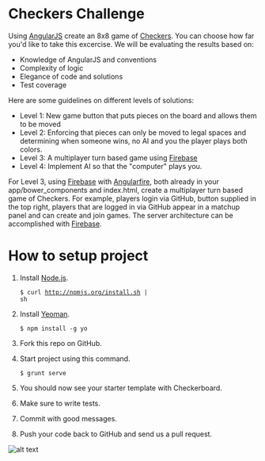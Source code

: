 Checkers Challenge
===================

Using [AngularJS](http://angularjs.org/) create an 8x8 game of [Checkers](http://en.wikipedia.org/wiki/Draughts). You  can choose how far you'd like to take this excercise. We will be evaluating the results based on:

* Knowledge of AngularJS and conventions
* Complexity of logic
* Elegance of code and solutions
* Test coverage

Here are some guidelines on different levels of solutions:

* Level 1: New game button that puts pieces on the board and allows them to be moved
* Level 2: Enforcing that pieces can only be moved to legal spaces and determining when someone wins, no AI and you the player plays both colors.
* Level 3: A multiplayer turn based game using [Firebase](https://www.firebase.com/)
* Level 4: Implement AI so that the "computer" plays you.
    
For Level 3, using [Firebase](https://www.firebase.com/) with [Angularfire](https://www.firebase.com/quickstart/angularjs.html), both already in your app/bower_components and index.html, create a multiplayer turn based game of Checkers. For example, players login via GitHub, button supplied in the top right, players that are logged in via GitHub appear in a matchup panel and can create and join games. The server architecture can be accomplished with [Firebase](https://www.firebase.com/login/).


How to setup project
===================
1.  Install [Node.js](http://nodejs.org/).

    <code>$ curl http://npmjs.org/install.sh | sh</code>

2.  Install [Yeoman](http://yeoman.io/).
    
    <code>$ npm install -g yo</code>

3.  Fork this repo on GitHub.
4.  Start project using this command.

    <code>$ grunt serve</code>

5.  You should now see your starter template with Checkerboard.
6.  Make sure to write tests.
7.  Commit with good messages.
8.  Push your code back to GitHub and send us a pull request.


![alt text](https://raw.github.com/clearcare/front-end-challenge/master/screenshot.png "Template Image")
